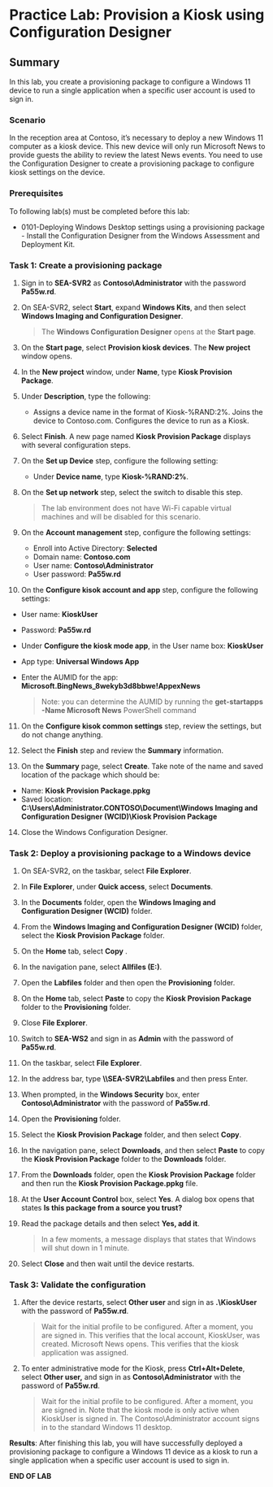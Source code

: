 # Practice Lab: Provision a Kiosk using Configuration Designer

## Summary

In this lab, you create a provisioning package to configure a Windows 11 device to run a single application when a specific user account is used to sign in.

### Scenario

In the reception area at Contoso, it’s necessary to deploy a new Windows 11 computer as a kiosk device. This new device will only run Microsoft News to provide guests the ability to review the latest News events. You need to use the Configuration Designer to create a provisioning package to configure kiosk settings on the device.

### Prerequisites

To following lab(s) must be completed before this lab:

- 0101-Deploying Windows Desktop settings using a provisioning package - Install the Configuration Designer from the Windows Assessment and Deployment Kit.

### Task 1: Create a provisioning package

1. Sign in to **SEA-SVR2** as **Contoso\\Administrator** with the password **Pa55w.rd**.

2. On SEA-SVR2, select **Start**, expand **Windows Kits**, and then select **Windows Imaging and Configuration Designer**. 

   > The **Windows Configuration Designer** opens at the **Start page**.

3. On the **Start page**, select **Provision kiosk devices**. The **New project** window opens.

4. In the **New project** window, under **Name**, type **Kiosk Provision Package**.

5. Under **Description**, type the following:
   - Assigns a device name in the format of Kiosk-%RAND:2%. Joins the device to Contoso.com. Configures the device to run as a Kiosk.

6. Select **Finish**. A new page named **Kiosk Provision Package** displays with several configuration steps.

7. On the **Set up Device** step, configure the following setting:
   - Under **Device name**, type **Kiosk-%RAND:2%**.

8. On the **Set up network** step, select the switch to disable this step. 

   > The lab environment does not have Wi-Fi capable virtual machines and will be disabled for this scenario.

9. On the **Account management** step, configure the following settings:
   - Enroll into Active Directory: **Selected**
   - Domain name: **Contoso.com**
   - User name: **Contoso\Administrator**
   - User password: **Pa55w.rd**

10. On the **Configure kisok account and app** step, configure the following settings:

- User name: **KioskUser**
- Password: **Pa55w.rd**
- Under **Configure the kiosk mode app**, in the User name box: **KioskUser**
- App type: **Universal Windows App**
- Enter the AUMID for the app: **Microsoft.BingNews_8wekyb3d8bbwe!AppexNews** 

     > Note: you can determine the AUMID by running the **get-startapps -Name Microsoft News** PowerShell command

11. On the **Configure kisok common settings** step, review the settings, but do not change anything.

12. Select the **Finish** step and review the **Summary** information.

13. On the **Summary** page, select **Create**. Take note of the name and saved location of the package which should be:

-  Name: **Kiosk Provision Package.ppkg** 
- Saved location: **C:\\Users\\Administrator.CONTOSO\\Document\\Windows Imaging and Configuration Designer (WCID)\\Kiosk Provision Package**

14. Close the Windows Configuration Designer.

### Task 2: Deploy a provisioning package to a Windows device

1. On SEA-SVR2, on the taskbar, select **File Explorer**.

2. In **File Explorer**, under **Quick access**, select **Documents**.

3. In the **Documents** folder, open the **Windows Imaging and Configuration Designer (WCID)** folder.

4. From the **Windows Imaging and Configuration Designer (WCID)** folder, select the **Kiosk Provision Package** folder.

5. On the **Home** tab, select **Copy** .

6. In the navigation pane, select **Allfiles (E:)**.

7. Open the **Labfiles** folder and then open the **Provisioning** folder.

8. On the **Home** tab, select **Paste** to copy the **Kiosk Provision Package**  folder to the **Provisioning** folder.

9. Close **File Explorer**.

10. Switch to **SEA-WS2** and sign in as **Admin** with the password of **Pa55w.rd**.

11. On the taskbar, select **File Explorer**.

12. In the address bar, type **\\\\SEA-SVR2\\Labfiles** and then press Enter.

13. When prompted, in the **Windows Security** box, enter **Contoso\Administrator** with the password of **Pa55w.rd**.

14. Open the **Provisioning** folder.

15. Select the **Kiosk Provision Package** folder, and then select **Copy**.

16. In the navigation pane, select **Downloads**, and then select **Paste** to copy the **Kiosk Provision Package** folder to the **Downloads** folder.

17. From the **Downloads** folder, open the **Kiosk Provision Package** folder and then run the **Kiosk Provision Package.ppkg** file.

18. At the **User Account Control** box, select **Yes**. A dialog box opens that states **Is this package from a source you trust?** 

19. Read the package details and then select **Yes, add it**.

    > In a few moments, a message displays that states that Windows will shut down in 1 minute. 

20. Select **Close** and then wait until the device restarts.

### Task 3: Validate the configuration

1. After the device restarts, select **Other user** and sign in as **.\\KioskUser** with the password of **Pa55w.rd**. 

   > Wait for the initial profile to be configured. After a moment, you are signed in. This verifies that the local account, KioskUser, was created. Microsoft News opens. This verifies that the kiosk application was assigned.

2. To enter administrative mode for the Kiosk, press **Ctrl+Alt+Delete**, select **Other user,** and sign in as **Contoso\Administrator** with the password of **Pa55w.rd**.

   > Wait for the initial profile to be configured. After a moment, you are signed in. Note that the kiosk mode is only active when KioskUser is signed in. The Contoso\Administrator account signs in to the standard Windows 11 desktop.

**Results**: After finishing this lab, you will have successfully deployed a provisioning package to configure a Windows 11 device as a kiosk to run a single application when a specific user account is used to sign in.

**END OF LAB**
